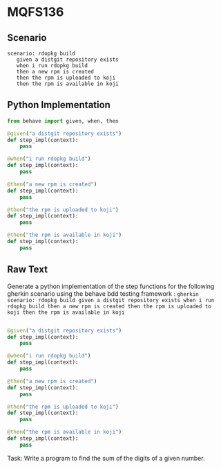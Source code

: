 # MQFS136
## Scenario
```gherkin
scenario: rdopkg build 
   given a distgit repository exists 
   when i run rdopkg build 
   then a new rpm is created 
   then the rpm is uploaded to koji 
   then the rpm is available in koji
```


## Python Implementation
```python
from behave import given, when, then

@given("a distgit repository exists")
def step_impl(context):
    pass

@when("i run rdopkg build")
def step_impl(context):
    pass

@then("a new rpm is created")
def step_impl(context):
    pass

@then("the rpm is uploaded to koji")
def step_impl(context):
    pass

@then("the rpm is available in koji")
def step_impl(context):
    pass
```


## Raw Text
Generate a python implementation of the step functions for the following gherkin scenario using the behave bdd testing framework : ```gherkin scenario: rdopkg build given a distgit repository exists when i run rdopkg build then a new rpm is created then the rpm is uploaded to koji then the rpm is available in koji ```



```python from behave import given, when, then

@given("a distgit repository exists")
def step_impl(context):
    pass

@when("i run rdopkg build")
def step_impl(context):
    pass

@then("a new rpm is created")
def step_impl(context):
    pass

@then("the rpm is uploaded to koji")
def step_impl(context):
    pass

@then("the rpm is available in koji")
def step_impl(context):
    pass
```

Task: Write a program to find the sum of the digits of a given number.
